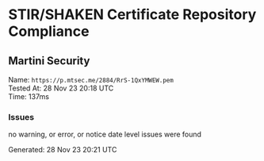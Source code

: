 # STIR/SHAKEN Certificate Repository Compliance

## Martini Security

Name: `https://p.mtsec.me/2884/RrS-1QxYMWEW.pem`\
Tested At: 28 Nov 23 20:18 UTC\
Time: 137ms

### Issues

no warning, or error, or notice date level issues were found

Generated: 28 Nov 23 20:21 UTC